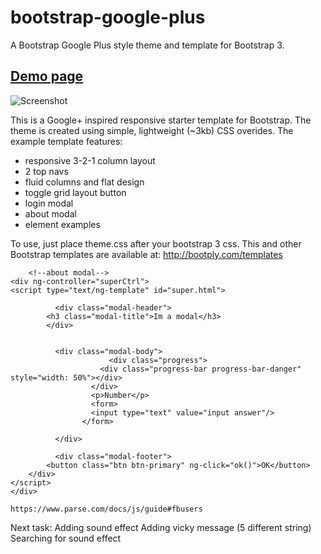bootstrap-google-plus
=====================

A Bootstrap Google Plus style theme and template for Bootstrap 3.

[Demo page](http://iatek.github.io/bootstrap-google-plus/)
--

![Screenshot](http://site2img-api.herokuapp.com/1090782895)

This is a Google+ inspired responsive starter template for Bootstrap. The theme is created using simple, lightweight (~3kb) CSS overides. The example template features:

 - responsive 3-2-1 column layout
 - 2 top navs
 - fluid columns and flat design
 - toggle grid layout button
 - login modal
 - about modal
 - element examples
 
To use, just place theme.css after your bootstrap 3 css. This and other Bootstrap templates are available at: http://bootply.com/templates



		<!--about modal-->
	<div ng-controller="superCtrl">
	<script type="text/ng-template" id="super.html">

			  <div class="modal-header">
            <h3 class="modal-title">Im a modal</h3>
        	</div>


			  <div class="modal-body">
						  <div class="progress">
						<div class="progress-bar progress-bar-danger" style="width: 50%"></div>
					  </div>
					  <p>Number</p>
					  <form>
					  <input type="text" value="input answer"/>
					</form>

			  </div>

			  <div class="modal-footer">
            <button class="btn btn-primary" ng-click="ok()">OK</button>
        </div>
    </script>
	</div>

	https://www.parse.com/docs/js/guide#fbusers

Next task:
	Adding sound effect
	Adding vicky message (5 different string)
	Searching for sound effect
